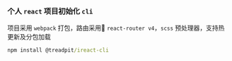 ### 个人 `react` 项目初始化 `cli`

项目采用 `webpack` 打包，路由采用 `react-router v4`，`scss` 预处理器，支持热更新及分包加载

```cmd
npm install @treadpit/ireact-cli
```